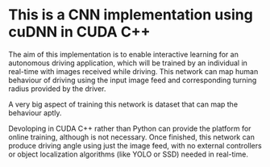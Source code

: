 # This is a CNN implementation using cuDNN in CUDA C++

The aim of this implementation is to enable interactive learning for an autonomous driving application, which will be trained by an individual in real-time with images received while driving. This network can map human behaviour of driving using the input image feed and corresponding turning radius provided by the driver. 

A very big aspect of training this network is dataset that can map the behaviour aptly.

Devoloping in CUDA C++ rather than Python can provide the platform for online training, although is not necessary. Once finished, this network can produce driving angle using just the image feed, with no external controllers or object localization 
algorithms (like YOLO or SSD) needed in real-time.
